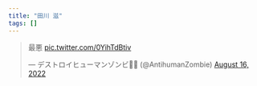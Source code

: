 ```yaml
---
title: "田川 滋"
tags: []
---
```


<blockquote class="twitter-tweet"><p lang="ja" dir="ltr">最悪 <a href="https://t.co/0YihTdBtiv">pic.twitter.com/0YihTdBtiv</a></p>&mdash; デストロイヒューマンゾンビ🏳️‍⚧️ (@AntihumanZombie) <a href="https://twitter.com/AntihumanZombie/status/1559380282712551428?ref_src=twsrc%5Etfw">August 16, 2022</a></blockquote> <script async src="https://platform.twitter.com/widgets.js" charset="utf-8"></script>